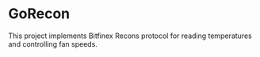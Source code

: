 # GoRecon

This project implements Bitfinex Recons protocol for
reading temperatures and controlling fan speeds.
